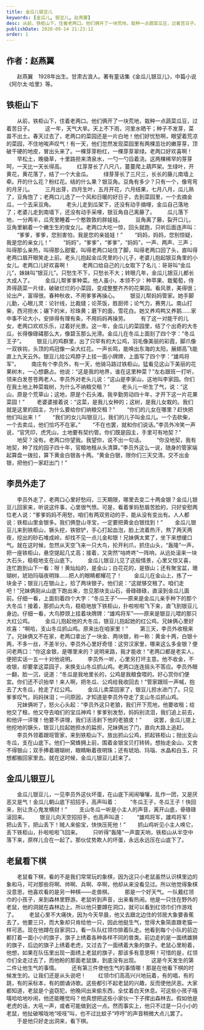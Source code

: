 ```yaml
---
title: 金瓜儿银豆儿
keywords: [金瓜儿, 银豆儿, 赵燕翼]
desc: 从前，铁柜山下，住着老两口。他们俩开了一块荒地，栽种一点蔬菜瓜豆，过着苦日子。这一年，天气大旱。天上不下雨，河里水晒干；种子不发芽，菜苗不出土。春天过去了
publishDate: 2020-09-14 21:23:12
order: 1
---
```


## 作者：赵燕翼

　　赵燕翼　1928年出生。甘肃古浪人。著有童话集《金瓜儿银豆儿》，中篇小说《阿尔太·哈里》等。 

## 铁柜山下
　　从前，铁柜山下，住着老两口。他们俩开了一块荒地，栽种一点蔬菜瓜豆，过着苦日子。 
　　这一年，天气大旱。天上不下雨，河里水晒干；种子不发芽，菜苗不出土。春天过去了，老两口的菜园还是一片白地！他们好忧愁啊，眼望着荒凉的菜园，不住地唉声叹气！有一天，他们忽然发现菜园里有两棵茁壮的嫩芽芽，顶破干硬的地皮，冒出头来了。一棵芽芽粉红，一棵芽芽翠绿。老两口好欢喜啊！ 
　　早松土，晚锄草，十里路担来清泉水，一勺一勺舀着浇。这两棵稀罕的芽芽呵，一天比一天长得高。 
　　红芽芽长了八尺八，蔓蔓爬上葫芦架。生绿叶，开黄花，黄花落了，结了一个大金瓜。 
　　绿芽芽长了三尺三，长长的藤儿南墙上牵。开的什么花？粉红花。结的什么果？银豆角。豆角有多少？只有一个，像弯弯的月牙儿。 
　　三月出芽，四月生叶，五月开花，六月结果，七月八月，瓜儿熟了，豆角饱了；老两口儿选了一个风和日暖的好日子，去到菜园里，一个去摘金瓜，一个去采豆角。 
　　老头儿走到瓜架下，还没有动手摘哩，金瓜自己落地了；老婆儿走到南墙下，还没有动手采哩，银豆角自己离藤了。 
　　瓜儿落下地，一分两半，瓜壳里睡着一个憨敦敦的胖娃娃。 
　　豆角离了藤，裂开口儿，豆角里躺着一个嫩生生的俊女儿。老两口大吃一惊，回头就跑，只听后面连声叫： 
　　“爹爹，爹爹，您别害怕，我是您的亲娃娃！” 
　　“妈妈，妈妈，您别惊疑，我是您的亲女儿！” 
　　“妈妈”，“爹爹”，“爹爹”，“妈妈”，一声、两声、三声；叫得那么亲热，叫得那么甜蜜，叫得老两口站住了脚，叫得老两口回了头，直叫得老两口眉开眼笑走上前。老头儿抱起金瓜壳里的小儿子，老婆儿抱起银豆角里的小女儿。老两口儿好欢喜啊！ 
　　老两口给自己的儿女取下了名儿：哥哥叫“金瓜儿”，妹妹叫“银豆儿”。只愁生不下，只愁长不大；转眼几年，金瓜儿银豆儿都长大成人了。 
　　金瓜儿帮爹爹种菜。他人虽小，本领不少：种苹果、栽葡萄，侍弄得蔬菜一片绿，破破烂烂的小菜园，变成整整齐齐的花果园。看风景，美得很；论出产，富得很。春种秋收，不用爹爹再操心。 
　　银豆儿帮妈妈管家。她手脚儿勤，心眼儿灵：论针线，比裁缝；论茶饭，胜厨师；论气力，赛男儿。南山打柴，西河担水；碾下的米，珍珠黄；磨下的面，雪花白。她又养鸡鸭又养鹅……家中事不论大小，安排得有理有条，不用妈妈再操劳。 
　　有了这一对能干的儿女，老两口欢欢乐乐，过着好光景。这一年，金瓜儿的菜园里，结了个出奇的大冬瓜，长得像碌碡那么大，像碧玉那么光滑。金瓜儿在冬瓜上面刻了四个字：“冬瓜王子”。 
　　银豆儿的鸡群里，出了只罕有的大公鸡，羽毛像美丽的彩霞，脚爪像一双铁钩，头顶的鸡冠像一朵大红花。一声长鸣，能唤出东海的太阳，展翅高飞能直上九天云外。银豆儿给公鸡脖子上挂一面小牌牌，上面写了四个字：“雄鸡将军”。 
　　南庄有个李员外，有一天，他骑马路过铁柜山。猛看见这山下美丽的花果树木，一心想霸占。他说：“这是我的地界，谁在这里种菜？”左右跟班一打听，领来白发苍苍两老人。李员外对老头儿说：“这山是李家山，这地叫李家园。你们在我土地上种菜栽树，为什么不纳粮交租？” 
　　老头儿一听生了气，说：“这山，原是个荒草山；这地，原是个石头滩。我辛勤劳动四十年，才开下这一片花果菜园！” 
　　老婆婆接着说：“这菜，是我儿女种的；这树，是我儿女栽的。我们就是这里的园主，为什么要给你们纳粮交租？” 
　　“你们的儿女在哪里？赶快把他们叫出来！” 
　　“我们的女儿叫银豆儿，我们的儿子叫金瓜儿。一个去砍柴，一个去卖瓜，他们恰巧不在家。” 
　　“不在也罢，就和你们说话。”李员外冷笑一声说，“官凭印，虎凭山，土地要有契约管。你们既是园主，手里可有地契？” 
　　地契？没有。老两口你望我。我望你，说不出一句话。 
　　“你没地契，我有地契，种了找的园子四十年，官粮地租从头清算。”李员外这么一说，随身的管家端起算盘一拨拉，算下黄金白银各十两。“黄金白银，限你们三天交清。交不出金银，把他们一家赶出门！” 

## 李员外走了
　　李员外走了，老两口心里好愁闷，三天期限，哪里去变二十两金银？金瓜儿银豆儿回家来，听说这件事，心里很气愤。可是，看着爹妈愁眉苦脸的，只好安慰两位老人说：“爹爹妈妈不用愁，咱们有两双劳动的手，能从没有变出有。人人都说：铁柜山里金银多。我们俩登山寻宝，一定要把黄金白银找到！” 
　　金瓜儿银豆儿来到铁柜山，镢头挖，铁锨铲，手心打起血泡，脸上流着热汗，熬了两天两夜，挖出的砂石堆成岭，却找不见一点儿金和银！兄妹俩太累了，坐下来想缓口气。就在这时候，忽然从天空飞来一只大鸟，抡开利爪，抓住山头，“轰隆”一声，把一座铁柜山，悬空提起几丈高；接着，又突然“咕咚咚”一阵响，从远处滚来一块大石头，稳稳地支在山底下。 
　　金瓜儿银豆儿见了这般情景，心里又惊又喜，连忙跑到山下一看：呀！黄灿灿的，是金山；白花花的，是银山；还有聚宝盆，珊瑚树，琥珀玛瑙夜明珠……把人的眼睛都耀花了！ 
　　金瓜儿在金山上，拣了一块金子；银豆儿在银山上，拾了两块银子。他们说：“这就够交租了。咱们走吧！”兄妹俩刚从山底下跑出来，忽见那块支山石，骨碌碌碌，直滚到金瓜儿面前。仔细一看，上面刻着四个大字：“冬瓜王子”——原来是金瓜儿亲手种下的那个大冬瓜！接着，那抓山大鸟，稳稳地放下铁柜山，扑啦啦啦飞下来，直飞到银豆儿身边。仔细一看，大鸟脖颈上挂着块牌牌：“雄鸡将军”——原来是银豆儿喂的那只大红公鸡。 
　　金瓜儿抱起他的大冬瓜，银豆儿抱起她的红公鸡，兄妹俩心里好欢喜：“啊哈，支山冬瓜抓山鸡。原来出在咱家里！” 
　　第三天，李员外收租来了。兄妹俩又不在家，老两口拿出了一块金、两块银，称一称：黄金十两，白银十两，不多一丝，不差半分。李员外心里好奇怪：这穷汉家里，哪来这么多金银？便问老两口：“你这金银，是哪里来的？说明来路，我才能收！”老两口都是老实人，便把实话一五一十对他说明。 
　　李员外一听，心里另打坏主意。他不收金，不收银，却要拿这菜园子，来换支山冬瓜抓山鸡。老两口连连摇头不答应。李员外眼一翻，脸一沉，说道：“冬瓜是我地里长的，公鸡是我粮食喂的。好心赏你们便宜。你们还不识抬举！来人啊，把冬瓜、公鸡给我收回去！”管家跟班一声喊，抱去了大冬瓜，抢走了红公鸡。 
　　金瓜儿卖菜回家了，银豆儿担水进门了。只见爹爹叹气，妈妈抹泪；一问原因，才知道是李员外夺走了支山冬瓜抓山鸡。 
　　兄妹俩听了，怒火心头起：“李员外这只老狼，我们开下荒地，他要收租；给他交了租，他又夺去咱们的宝瓜神鸡！爹爹别发愁，妈妈别流泪，我们追上前去，和他评一评理！他要不讲理，我们活活剥下他的老狼皮！” 
　　说罢，金瓜儿提上他挖地的镢头，银豆儿拉起她担水的扁担，兄妹俩出了门，直向大路上追赶。 
　　李员外领着跟班管家，来到铁柜山下。放出抓山公鸡，抓起铁柜山；抛出支山冬瓜，支在山底下。他们一窝蜂拥上前，围着金银宝贝打转转。想抬走金山，又舍不得银山；双手捧着珊瑚树，眼睛瞅着夜明珠；还有琥珀、玛瑙、水晶和白玉，只想都搬回家里去。就在这时候，金瓜儿银豆儿赶来了。 

## 金瓜儿银豆儿

　　金瓜儿银豆儿，一见李员外这伙坏蛋，在山底下闹闹嚷嚷，乱作一团，又是厌恶又是气！金瓜儿朝山底下招招手，高声叫着： 
　　“冬瓜王子，冬瓜王子！快回来，别让贪心鬼发横财！” 
　　支山冬瓜一听是小主人的声音，离开山底，骨碌碌滚回来。 
　　银豆儿向天空招招手，也高声叫道： 
　　“雄鸡将军，雄鸡将军！把山丢下，把山丢下！贼人来偷宝，快快压死他！” 
　　抓山鸡听见小主人唤它，丢下铁柜山，扑啦啦啦飞回来。 
　　只听得“轰隆”一声震天响，铁柜山从半空中落下来，原样儿合在一起了。那伙仗势欺人的坏蛋，永远永远压在山底下了。 

## 老鼠看下棋

　　老鼠看下棋，看的不是我们常常玩的象棋，因为这只小老鼠虽然认识棋里边的象和马，可对那些将啊、帅啊、兵啊、卒啊，他却从来没看见过。所以他觉得象棋没意思，他喜欢看的是另一种棋——走兽棋。 
　　那是一个好天气。一队戴红领巾的小孩子，来到森林里野游。老鼠听到声音，出来看热闹。他是一只住在野外的老鼠，他的洞就在森林边上。所以他只要蹲在洞口，就可以看到红领巾们作游戏了。 
　　老鼠心里不大痛快，因为今天早晨，他又去跟北边住的邻居大象要香蕉去了。他要三只，而大象却只肯给他一只，因此他挺生气，觉得大象简直跟老猫一样可恶。现在他蹲在自家洞口，看一队队红领巾排着队走。他看到每个小队的前边都打着一面小小的旗子，旗子上绣着各种各样不同的兽类。前边走的是一面绣雄狮的旗子，后边的旗子上绣着老虎，又过去了一面绣着大象的旗子。老鼠心里盼着，他想，如果在队伍里出现一面绣上老鼠的旗子，那该多有意思啊！可惜的是，红领巾们全走过去了，而他盼的那面老鼠旗，到底没有出现。 
　　这是今天发生的第二件让他生气的事情。 
　　还有第三件使他生气的事情哪！那是在他看下棋的时候发生的。让我们还是从头说吧！ 
　　红领巾们高高兴兴地玩着，有的唱，有的跳，有的采标本，有的朗诵诗歌。这些都引不起老鼠的兴趣，反而使他厌恶。大家都知道，老鼠是个盗窃犯，他晚间出来偷东西，全仗着白天休息。可这些小孩子嘻嘻哈哈地吵闹，他还能睡觉吗？他真想把这些小家伙一下子撵出森林去。假如他是老虎的话，大吼一声，或者可能做到这一点。然而事实上，他只不过是一只小小的老鼠，他扯破喉咙地“吱吱”叫，也不过比蚊子“哼哼”的声音稍微大点儿罢了。 
　　于是他只好走出洞来，看下棋。 